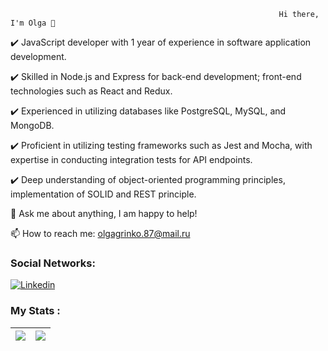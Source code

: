                                                                 Hi there, I'm Olga 👋
                                                                
✔️ JavaScript developer with 1 year of experience in software application development.   

✔️ Skilled in Node.js and Express for back-end development; front-end technologies such as React and Redux.   

✔️ Experienced in utilizing databases like PostgreSQL, MySQL, and MongoDB.

✔️ Proficient in utilizing testing frameworks such as Jest and Mocha, with expertise in conducting integration tests for API endpoints.

✔️ Deep understanding of object-oriented programming principles, implementation of SOLID and REST principle.

💬 Ask me about anything, I am happy to help! 

📫 How to reach me: olgagrinko.87@mail.ru

### Social Networks:

[![Linkedin](https://img.shields.io/badge/-LinkedIn-blue?style=flat&logo=Linkedin&logoColor=white)](https://www.linkedin.com/checkpoint/lg/login-challenge-submit?_l=ru_RU)

### My Stats :
|<img align="center" src="https://github-readme-stats.vercel.app/api?username=olgagrinko-dev"> | <img align="center" src="https://github-readme-stats.vercel.app/api/top-langs/?username=olgagrinko-dev&layout=compact">|
| ------------- | ------------- |


<!--
**olgagrinko-dev/olgagrinko-dev** is a ✨ _special_ ✨ repository because its `README.md` (this file) appears on your GitHub profile.

Here are some ideas to get you started:

- 🔭 I’m currently working on ...
- 🌱 I’m currently learning ...
- 👯 I’m looking to collaborate on ...
- 🤔 I’m looking for help with ...
- 💬 Ask me about ...
- 📫 How to reach me: ...
- 😄 Pronouns: ...
- ⚡ Fun fact: ...
-->

